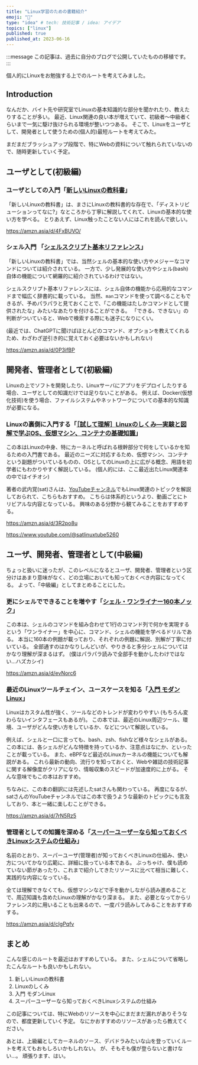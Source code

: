 ```yaml
---
title: "Linux学習のための書籍紹介"
emoji: "🐧"
type: "idea" # tech: 技術記事 / idea: アイデア
topics: ["linux"]
published: true
published_at: 2023-06-16
---
```


:::message
この記事は、過去に自分のブログで公開していたものの移植です。
:::

個人的にLinuxをお勉強する上でのルートを考えてみました。

## Introduction

なんだか、バイト先や研究室でLinuxの基本知識的な部分を聞かれたり、教えたりすることが多い。
最近、Linux関連の良い本が増えていて、初級者～中級者くらいまで一気に駆け抜けられる環境が整いつつある。
そこで、Linuxをユーザとして、開発者として使うための(個人的)最短ルートを考えてみた。

まだまだブラッシュアップ段階で、特にWebの資料について触れられていないので、随時更新していく予定。

## ユーザとして(初級編)

### ユーザとしての入門「[新しいLinuxの教科書](https://amzn.asia/d/4FxBUVO)」

「新しいLinuxの教科書」は、まさにLinuxの教科書的な存在で、「ディストリビューションってなに?」なところから丁寧に解説してくれて、Linuxの基本的な使い方を学べる。
とりあえず、Linux触ったことない人にはこれを読んで欲しい。

https://amzn.asia/d/4FxBUVO/

### シェル入門 「[シェルスクリプト基本リファレンス](https://amzn.asia/d/060HF8n)」

「新しいLinuxの教科書」では、当然シェルの基本的な使い方やメジャーなコマンドについては紹介されている。
一方で、少し発展的な使い方やシェル(bash)自体の機能について網羅的に紹介されているわけではない。

シェルスクリプト基本リファレンスには、シェル自体の機能から応用的なコマンドまで幅広く辞書的に載っている。
当然、`man`コマンドを使って調べることもできるが、予めパラパラと見ておくことで、「この機能はたしかコマンドとして提供されたな」みたいなあたりを付けることができる。
「できる、できない」の判断がついていると、Webで検索する際にも迷子になりにくい。

(最近では、ChatGPTに聞けばほとんどのコマンド、オプションを教えてくれるため、わざわざ逆引き的に覚えておく必要はないかもしれない)

https://amzn.asia/d/0P3ifBP

## 開発者、管理者として(初級編)

Linuxの上でソフトを開発したり、Linuxサーバにアプリをデプロイしたりする場合、ユーザとしての知識だけでは足りないことがある。
例えば、Docker(仮想化技術)を使う場合、ファイルシステムやネットワークについての基本的な知識が必要になる。

### Linuxの裏側に入門する「[［試して理解］Linuxのしくみ―実験と図解で学ぶOS、仮想マシン、コンテナの基礎知識](https://amzn.asia/d/hmdQjFi)」

この本はLinuxの中身、特にカーネルと呼ばれる根幹部分で何をしているかを知るための入門書である。
最近のニーズに対応するため、仮想マシン、コンテナという副題がついているものの、OSとしてのLinuxの上に広がる概念、用語を初学者にもわかりやすく解説している。
(個人的には、ここ最近出たLinux関連本の中ではイチオシ)

著者の武内覚(sat)さんは、[YouTubeチャンネル](https://www.youtube.com/@satlinuxtube5260)でもLinux関連のトピックを解説しておられて、こちらもおすすめ。
こちらは体系的というより、動画ごとにトリビアルな内容となっている。
興味のある分野から観てみることをおすすめする。

https://amzn.asia/d/3R2po8u

https://www.youtube.com/@satlinuxtube5260

## ユーザ、開発者、管理者として(中級編)

ちょっと扱いに迷ったが、このレベルになるとユーザ、開発者、管理者という区分けはあまり意味がなく、どの立場においても知っておくべき内容になってくる。
よって、「中級編」としてまとめることにした。

### 更にシェルでできることを増やす「[シェル・ワンライナー160本ノック](https://amzn.asia/d/gROIdws)」

この本は、シェルのコマンドを組み合わせて1行のコマンド列で何かを実現するという「ワンライナー」を中心に、コマンド、シェルの機能を学べるドリルである。
本当に160本の例題が載っており、それぞれの例題に解説、別解が丁寧に付いている。
全部通すのはかなりしんどいが、やりきると多分シェルについてはかなり理解が深まるはず。
(僕はパラパラ読みで全部手を動かしたわけではない…ハズカシイ)

https://amzn.asia/d/evNorc6

### 最近のLinuxツールチェイン、ユースケースを知る「[入門 モダンLinux](https://amzn.asia/d/7rN5Rz5)」

Linuxはカスタム性が強く、ツールなどのトレンドが変わりやすい
(もちろん変わらないインタフェースもあるが)。
この本では、最近のLinux周辺ツール、環境、ユーザがどんな使い方をしているか、などについて解説している。

例えば、シェルと一口に言っても、bash、zsh、fishなど様々なシェルがある。
この本には、各シェルがどんな特徴を持っているか、注意点はなにか、といったことが載っている。
また、eBPFなど最近のLinuxカーネルの機能についても解説がある。
これら最新の動向、流行りを知っておくと、Webや雑誌の技術記事に関する解像度がクリアになり、情報収集のスピードが加速度的に上がる。
そんな意味でもこの本はおすすめ。

ちなみに、この本の翻訳には先述したsatさんも関わっている。
再度になるが、satさんのYouTubeチャンネルではこの本で扱うような最新のトピックにも言及しており、本と一緒に楽しむことができる。

https://amzn.asia/d/7rN5Rz5

### 管理者としての知識を深める「[スーパーユーザーなら知っておくべきLinuxシステムの仕組み](https://amzn.asia/d/2lXYISN)」

名前のとおり、スーパーユーザ(管理者)が知っておくべきLinuxの仕組み、使い方についてかなり広範に、詳細に扱っている本である。
ぶっちゃけ、僕も読めていない節があったり、これまで紹介してきたリソースに比べて相当に難しく、実践的な内容になっている。

全ては理解できなくても、仮想マシンなどで手を動かしながら読み進めることで、周辺知識も含めたLinuxの理解がかなり深まる。
また、必要となってからリファレンス的に用いることも出来るので、一度パラ読みしてみることをおすすめする。

https://amzn.asia/d/cIgPqfv

## まとめ

こんな感じのルートを最近はおすすめしている。
また、シェルについて省略したこんなルートも良いかもしれない。

1. 新しいLinuxの教科書
2. Linuxのしくみ
3. 入門 モダンLinux
4. スーパーユーザーなら知っておくべきLinuxシステムの仕組み

この記事については、特にWebのリソースを中心にまだまだ漏れがありそうなので、都度更新していく予定。
なにかおすすめのリソースがあったら教えてください。

あとは、上級編としてカーネルのソース、デバドラみたいな山を登っていくルートを考えてもおもしろいかもしれない。
が、そもそも僕が登らないと書けない…。
頑張ります、はい。
